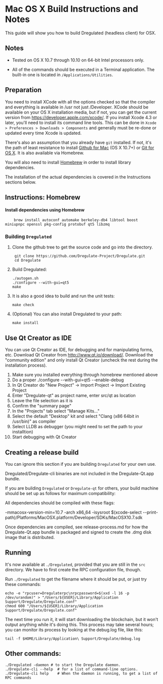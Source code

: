 Mac OS X Build Instructions and Notes
====================================
This guide will show you how to build Dregulated (headless client) for OSX.

Notes
-----

* Tested on OS X 10.7 through 10.10 on 64-bit Intel processors only.

* All of the commands should be executed in a Terminal application. The
built-in one is located in `/Applications/Utilities`.

Preparation
-----------

You need to install XCode with all the options checked so that the compiler
and everything is available in /usr not just /Developer. XCode should be
available on your OS X installation media, but if not, you can get the
current version from https://developer.apple.com/xcode/. If you install
Xcode 4.3 or later, you'll need to install its command line tools. This can
be done in `Xcode > Preferences > Downloads > Components` and generally must
be re-done or updated every time Xcode is updated.

There's also an assumption that you already have `git` installed. If
not, it's the path of least resistance to install [Github for Mac](https://mac.github.com/)
(OS X 10.7+) or
[Git for OS X](https://code.google.com/p/git-osx-installer/). It is also
available via Homebrew.

You will also need to install [Homebrew](http://brew.sh) in order to install library
dependencies.

The installation of the actual dependencies is covered in the Instructions
sections below.

Instructions: Homebrew
----------------------

#### Install dependencies using Homebrew

        brew install autoconf automake berkeley-db4 libtool boost miniupnpc openssl pkg-config protobuf qt5 libzmq

### Building `Dregulated`

1. Clone the github tree to get the source code and go into the directory.

        git clone https://github.com/Dregulate-Project/Dregulate.git
        cd Dregulate

2.  Build Dregulated:

        ./autogen.sh
        ./configure --with-gui=qt5
        make

3.  It is also a good idea to build and run the unit tests:

        make check

4.  (Optional) You can also install Dregulated to your path:

        make install

Use Qt Creator as IDE
------------------------
You can use Qt Creator as IDE, for debugging and for manipulating forms, etc.
Download Qt Creator from http://www.qt.io/download/. Download the "community edition" and only install Qt Creator (uncheck the rest during the installation process).

1. Make sure you installed everything through homebrew mentioned above
2. Do a proper ./configure --with-gui=qt5 --enable-debug
3. In Qt Creator do "New Project" -> Import Project -> Import Existing Project
4. Enter "Dregulate-qt" as project name, enter src/qt as location
5. Leave the file selection as it is
6. Confirm the "summary page"
7. In the "Projects" tab select "Manage Kits..."
8. Select the default "Desktop" kit and select "Clang (x86 64bit in /usr/bin)" as compiler
9. Select LLDB as debugger (you might need to set the path to your installtion)
10. Start debugging with Qt Creator

Creating a release build
------------------------
You can ignore this section if you are building `Dregulated` for your own use.

Dregulated/Dregulate-cli binaries are not included in the Dregulate-Qt.app bundle.

If you are building `Dregulated` or `Dregulate-qt` for others, your build machine should be set up
as follows for maximum compatibility:

All dependencies should be compiled with these flags:

 -mmacosx-version-min=10.7
 -arch x86_64
 -isysroot $(xcode-select --print-path)/Platforms/MacOSX.platform/Developer/SDKs/MacOSX10.7.sdk

Once dependencies are compiled, see release-process.md for how the Dregulate-Qt.app
bundle is packaged and signed to create the .dmg disk image that is distributed.

Running
-------

It's now available at `./Dregulated`, provided that you are still in the `src`
directory. We have to first create the RPC configuration file, though.

Run `./Dregulated` to get the filename where it should be put, or just try these
commands:

    echo -e "rpcuser=Dregulaterpc\nrpcpassword=$(xxd -l 16 -p /dev/urandom)" > "/Users/${USER}/Library/Application Support/Dregulate/Dregulate.conf"
    chmod 600 "/Users/${USER}/Library/Application Support/Dregulate/Dregulate.conf"

The next time you run it, it will start downloading the blockchain, but it won't
output anything while it's doing this. This process may take several hours;
you can monitor its process by looking at the debug.log file, like this:

    tail -f $HOME/Library/Application\ Support/Dregulate/debug.log

Other commands:
-------

    ./Dregulated -daemon # to start the Dregulate daemon.
    ./Dregulate-cli --help  # for a list of command-line options.
    ./Dregulate-cli help    # When the daemon is running, to get a list of RPC commands
